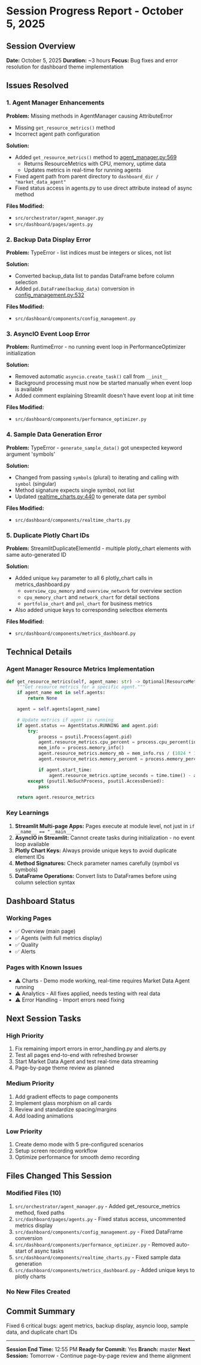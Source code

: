 # Session Progress Report - October 5, 2025

## Session Overview

**Date:** October 5, 2025
**Duration:** ~3 hours
**Focus:** Bug fixes and error resolution for dashboard theme implementation

## Issues Resolved

### 1. Agent Manager Enhancements

**Problem:** Missing methods in AgentManager causing AttributeError

- Missing `get_resource_metrics()` method
- Incorrect agent path configuration

**Solution:**

- Added `get_resource_metrics()` method to [agent_manager.py:569](../../src/orchestrator/agent_manager.py#L569)
  - Returns ResourceMetrics with CPU, memory, uptime data
  - Updates metrics in real-time for running agents
- Fixed agent path from parent directory to `dashboard_dir / "market_data_agent"`
- Fixed status access in agents.py to use direct attribute instead of async method

**Files Modified:**

- `src/orchestrator/agent_manager.py`
- `src/dashboard/pages/agents.py`

### 2. Backup Data Display Error

**Problem:** TypeError - list indices must be integers or slices, not list

**Solution:**

- Converted backup_data list to pandas DataFrame before column selection
- Added `pd.DataFrame(backup_data)` conversion in [config_management.py:532](../../src/dashboard/components/config_management.py#L532)

**Files Modified:**

- `src/dashboard/components/config_management.py`

### 3. AsyncIO Event Loop Error

**Problem:** RuntimeError - no running event loop in PerformanceOptimizer initialization

**Solution:**

- Removed automatic `asyncio.create_task()` call from `__init__`
- Background processing must now be started manually when event loop is available
- Added comment explaining Streamlit doesn't have event loop at init time

**Files Modified:**

- `src/dashboard/components/performance_optimizer.py`

### 4. Sample Data Generation Error

**Problem:** TypeError - `generate_sample_data()` got unexpected keyword argument 'symbols'

**Solution:**

- Changed from passing `symbols` (plural) to iterating and calling with `symbol` (singular)
- Method signature expects single symbol, not list
- Updated [realtime_charts.py:440](../../src/dashboard/components/realtime_charts.py#L440) to generate data per symbol

**Files Modified:**

- `src/dashboard/components/realtime_charts.py`

### 5. Duplicate Plotly Chart IDs

**Problem:** StreamlitDuplicateElementId - multiple plotly_chart elements with same auto-generated ID

**Solution:**

- Added unique `key` parameter to all 6 plotly_chart calls in metrics_dashboard.py
  - `overview_cpu_memory` and `overview_network` for overview section
  - `cpu_memory_chart` and `network_chart` for detail sections
  - `portfolio_chart` and `pnl_chart` for business metrics
- Also added unique keys to corresponding selectbox elements

**Files Modified:**

- `src/dashboard/components/metrics_dashboard.py`

## Technical Details

### Agent Manager Resource Metrics Implementation

```python
def get_resource_metrics(self, agent_name: str) -> Optional[ResourceMetrics]:
    """Get resource metrics for a specific agent."""
    if agent_name not in self.agents:
        return None

    agent = self.agents[agent_name]

    # Update metrics if agent is running
    if agent.status == AgentStatus.RUNNING and agent.pid:
        try:
            process = psutil.Process(agent.pid)
            agent.resource_metrics.cpu_percent = process.cpu_percent(interval=0.1)
            mem_info = process.memory_info()
            agent.resource_metrics.memory_mb = mem_info.rss / (1024 * 1024)
            agent.resource_metrics.memory_percent = process.memory_percent()

            if agent.start_time:
                agent.resource_metrics.uptime_seconds = time.time() - agent.start_time
        except (psutil.NoSuchProcess, psutil.AccessDenied):
            pass

    return agent.resource_metrics
```

### Key Learnings

1. **Streamlit Multi-page Apps:** Pages execute at module level, not just in `if __name__ == "__main__"`
2. **AsyncIO in Streamlit:** Cannot create tasks during initialization - no event loop available
3. **Plotly Chart Keys:** Always provide unique keys to avoid duplicate element IDs
4. **Method Signatures:** Check parameter names carefully (symbol vs symbols)
5. **DataFrame Operations:** Convert lists to DataFrames before using column selection syntax

## Dashboard Status

### Working Pages

- ✅ Overview (main page)
- ✅ Agents (with full metrics display)
- ✅ Quality
- ✅ Alerts

### Pages with Known Issues

- ⚠️ Charts - Demo mode working, real-time requires Market Data Agent running
- ⚠️ Analytics - All fixes applied, needs testing with real data
- ⚠️ Error Handling - Import errors need fixing

## Next Session Tasks

### High Priority

1. Fix remaining import errors in error_handling.py and alerts.py
2. Test all pages end-to-end with refreshed browser
3. Start Market Data Agent and test real-time data streaming
4. Page-by-page theme review as planned

### Medium Priority

1. Add gradient effects to page components
2. Implement glass morphism on all cards
3. Review and standardize spacing/margins
4. Add loading animations

### Low Priority

1. Create demo mode with 5 pre-configured scenarios
2. Setup screen recording workflow
3. Optimize performance for smooth demo recording

## Files Changed This Session

### Modified Files (10)

1. `src/orchestrator/agent_manager.py` - Added get_resource_metrics method, fixed paths
2. `src/dashboard/pages/agents.py` - Fixed status access, uncommented metrics display
3. `src/dashboard/components/config_management.py` - Fixed DataFrame conversion
4. `src/dashboard/components/performance_optimizer.py` - Removed auto-start of async tasks
5. `src/dashboard/components/realtime_charts.py` - Fixed sample data generation
6. `src/dashboard/components/metrics_dashboard.py` - Added unique keys to plotly charts

### No New Files Created

## Commit Summary

Fixed 6 critical bugs: agent metrics, backup display, asyncio loop, sample data, and duplicate chart IDs

---
**Session End Time:** 12:55 PM
**Ready for Commit:** Yes
**Branch:** master
**Next Session:** Tomorrow - Continue page-by-page review and theme alignment
